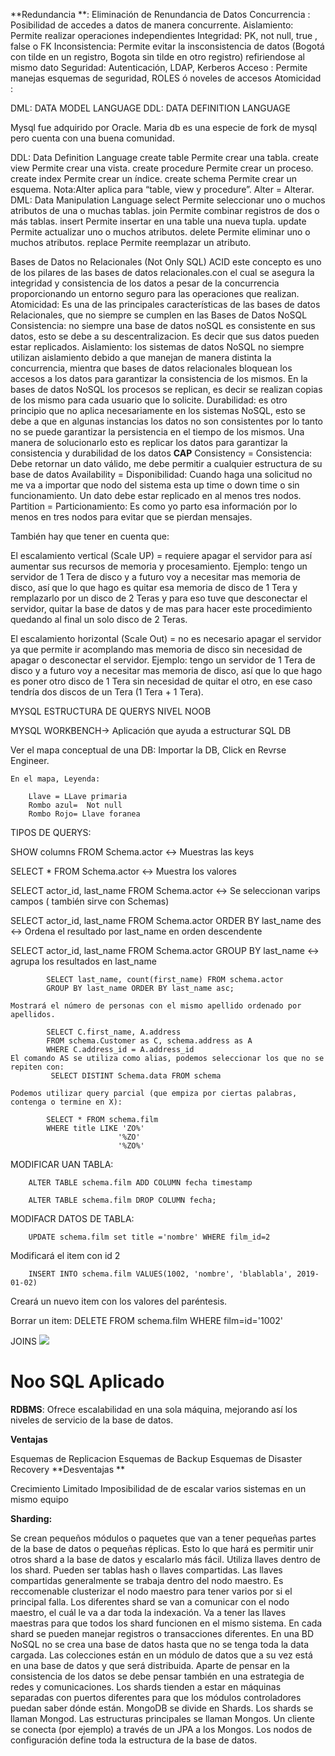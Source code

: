 **Redundancia **: Eliminación de Renundancia de Datos
Concurrencia : Posibilidad de accedes a datos de manera concurrente.
Aislamiento: Permite realizar operaciones independientes
Integridad: PK, not null, true , false o FK
Inconsistencia: Permite evitar la insconsistencia de datos (Bogotá con tilde en un registro, Bogota sin tilde en otro registro) refiriendose al mismo dato
Seguridad: Autenticación, LDAP, Kerberos
Acceso : Permite manejas esquemas de seguridad, ROLES ó noveles de accesos
Atomicidad :

DML: DATA MODEL LANGUAGE
DDL: DATA DEFINITION LANGUAGE

Mysql fue adquirido por Oracle. Maria db es una especie de fork de mysql pero cuenta con una buena comunidad.



DDL: Data Definition Language
create table Permite crear una tabla.
create view Permite crear una vista.
create procedure Permite crear un proceso.
create index Permite crear un índice.
create schema Permite crear un esquema.
Nota:Alter aplica para “table, view y procedure”. Alter = Alterar.
DML: Data Manipulation Language
select Permite seleccionar uno o muchos atributos de una o muchas tablas.
join Permite combinar registros de dos o más tablas.
insert Permite insertar en una table una nueva tupla.
update Permite actualizar uno o muchos atributos.
delete Permite eliminar uno o muchos atributos.
replace Permite reemplazar un atributo.

Bases de Datos no Relacionales (Not Only SQL)
ACID este concepto es uno de los pilares de las bases de datos relacionales.con el cual se asegura la integridad y consistencia de los datos a pesar de la concurrencia proporcionando un entorno seguro para las operaciones que realizan.
Atomicidad: Es una de las principales características de las bases de datos Relacionales, que no siempre se cumplen en las Bases de Datos NoSQL
Consistencia: no siempre una base de datos noSQL es consistente en sus datos, esto se debe a su descentralizacion. Es decir que sus datos pueden estar replicados.
Aislamiento: los sistemas de datos NoSQL no siempre utilizan aislamiento debido a que manejan de manera distinta la concurrencia, mientra que bases de datos relacionales bloquean los accesos a los datos para garantizar la consistencia de los mismos. En la bases de datos NoSQL los procesos se replican, es decir se realizan copias de los mismo para cada usuario que lo solicite.
Durabilidad: es otro principio que no aplica necesariamente en los sistemas NoSQL, esto se debe a que en algunas instancias los datos no son consistentes por lo tanto no se puede garantizar la persistencia en el tiempo de los mismos. Una manera de solucionarlo esto es replicar los datos para garantizar la consistencia y durabilidad de los datos
**CAP**
Consistency = Consistencia: Debe retornar un dato válido, me debe permitir a cualquier estructura de su base de datos
Availability = Disponibilidad: Cuando haga una solicitud no me va a importar que nodo del sistema esta up time o down time o sin funcionamiento. Un dato debe estar replicado en al menos tres nodos.
Partition = Particionamiento: Es como yo parto esa información por lo menos en tres nodos para evitar que se pierdan mensajes.

También hay que tener en cuenta que:

El escalamiento vertical (Scale UP) = requiere apagar el servidor para así aumentar sus recursos de memoria y procesamiento. Ejemplo: tengo un servidor de 1 Tera de disco y a futuro voy a necesitar mas memoria de disco, así que lo que hago es quitar esa memoria de disco de 1 Tera y remplazarlo por un disco de 2 Teras y para eso tuve que desconectar el servidor, quitar la base de datos y de mas para hacer este procedimiento quedando al final un solo disco de 2 Teras.

El escalamiento horizontal (Scale Out) = no es necesario apagar el servidor ya que permite ir acomplando mas memoria de disco sin necesidad de apagar o desconectar el servidor. Ejemplo: tengo un servidor de 1 Tera de disco y a futuro voy a necesitar mas memoria de disco, así que lo que hago es poner otro disco de 1 Tera sin necesidad de quitar el otro, en ese caso tendría dos discos de un Tera (1 Tera + 1 Tera).

MYSQL ESTRUCTURA DE QUERYS NIVEL NOOB

MYSQL WORKBENCH-> Aplicación que ayuda a estructurar SQL DB

Ver el mapa conceptual de una DB:
    Importar la DB, Click en Revrse Engineer. 

    En el mapa, Leyenda:

        Llave = LLave primaria
        Rombo azul=  Not null
        Rombo Rojo= Llave foranea

TIPOS DE QUERYS:

SHOW columns FROM Schema.actor <-> Muestras las keys

SELECT * FROM Schema.actor <-> Muestra los valores

SELECT actor_id, last_name FROM Schema.actor <-> Se seleccionan varips campos ( también sirve con Schemas)

SELECT actor_id, last_name FROM Schema.actor ORDER BY last_name des <-> Ordena el resultado por last_name en orden descendente

SELECT actor_id, last_name FROM Schema.actor GROUP BY last_name <-> agrupa los resultados en last_name

            SELECT last_name, count(first_name) FROM schema.actor
            GROUP BY last_name ORDER BY last_name asc;
    
    Mostrará el número de personas con el mismo apellido ordenado por apellidos.

            SELECT C.first_name, A.address
            FROM schema.Customer as C, schema.address as A
            WHERE C.address_id = A.address_id
    El comando AS se utiliza como alias, podemos seleccionar los que no se repiten con:
             SELECT DISTINT Schema.data FROM schema
    
    Podemos utilizar query parcial (que empiza por ciertas palabras, contenga o termine en X):
            
            SELECT * FROM schema.film
            WHERE title LIKE 'ZO%'
                            '%ZO'
                            '%ZO%'

 MODIFICAR UAN TABLA:

        ALTER TABLE schema.film ADD COLUMN fecha timestamp

        ALTER TABLE schema.film DROP COLUMN fecha;

MODIFACR DATOS DE TABLA:

        UPDATE schema.film set title ='nombre' WHERE film_id=2

Modificará el item con id 2

        INSERT INTO schema.film VALUES(1002, 'nombre', 'blablabla', 2019-01-02)
Creará un nuevo item con los valores del paréntesis.

Borrar un item:
        DELETE FROM schema.film WHERE film=id='1002'


JOINS 
<img src="https://static.platzi.com/media/user_upload/10-%20SQL%20Joins-5b08f55f-29fc-4307-8ea4-5195f07af1b0.jpg">


<h1> Noo SQL Aplicado</h1>


**RDBMS**: Ofrece escalabilidad en una sola máquina, mejorando así los niveles de servicio de la base de datos.

**Ventajas**

Esquemas de Replicacion
Esquemas de Backup
Esquemas de Disaster Recovery
**Desventajas **

Crecimiento Limitado
Imposibilidad de de escalar varios sistemas en un mismo equipo


**Sharding:**

Se crean pequeños módulos o paquetes que van a tener pequeñas partes de la base de datos o pequeñas réplicas.
Esto lo que hará es permitir unir otros shard a la base de datos y escalarlo más fácil.
Utiliza llaves dentro de los shard. Pueden ser tablas hash o llaves compartidas.
Las llaves compartidas generalmente se trabaja dentro del nodo maestro. Es reccomenable clusterizar el nodo maestro para tener varios por si el principal falla.
Los diferentes shard se van a comunicar con el nodo maestro, el cuál le va a dar toda la indexación. Va a tener las llaves maestras para que todos los shard funcionen en el mismo sistema.
En cada shard se pueden manejar registros o transacciones diferentes.
En una BD NoSQL no se crea una base de datos hasta que no se tenga toda la data cargada. Las colecciones están en un módulo de datos que a su vez está en una base de datos y que será distribuida.
Aparte de pensar en la consistencia de los datos se debe pensar también en una estrategia de redes y comunicaciones.
Los shards tienden a estar en máquinas separadas con puertos diferentes para que los módulos controladores puedan saber dónde están.
MongoDB se divide en Shards. Los shards se llaman Mongod. Las estructuras principales se llaman Mongos. Un cliente se conecta (por ejemplo) a través de un JPA a los Mongos. Los nodos de configuración define toda la estructura de la base de datos.